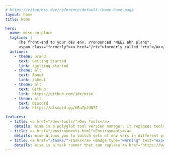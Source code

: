 ```yaml
---
# https://vitepress.dev/reference/default-theme-home-page
layout: home
title: Home

hero:
  name: mise-en-place
  tagline: |
      The front-end to your dev env. Pronounced "MEEZ ahn plahs".
      <span class="formerly"><a href="/rtx">formerly called "rtx"</a></span>
  actions:
    - theme: brand
      text: Getting Started
      link: /getting-started
    - theme: alt
      text: About
      link: /about
    - theme: alt
      text: GitHub
      link: https://github.com/jdx/mise
    - theme: alt
      text: Discord
      link: https://discord.gg/UBa7pJUN7Z

features:
  - title: <a href="/dev-tools/">Dev Tools</a>
    details: mise is a polyglot tool version manager. It replaces tools like <a href="https://asdf-vm.com">asdf</a>, nvm, pyenv, rbenv, etc.
  - title: <a href="/environments.html">Environments</a>
    details: mise allows you to switch sets of env vars in different project directories. It can replace <a href="https://github.com/direnv/direnv">direnv</a>.
  - title: <a href="/tasks/">Tasks</a> <Badge type="warning" text="experimental" />
    details: mise is a task runner that can replace <a href="https://www.gnu.org/software/make">make</a>, or <a href="https://docs.npmjs.com/cli/v10/using-npm-scripts">npm scripts</a>.
---
```


<style>
.formerly {
    font-size: 0.7em;
    color: #666;
}
</style>
